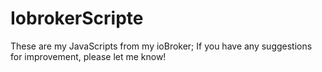 # IobrokerScripte
These are my JavaScripts from my ioBroker;
If you have any suggestions for improvement, please let me know!
